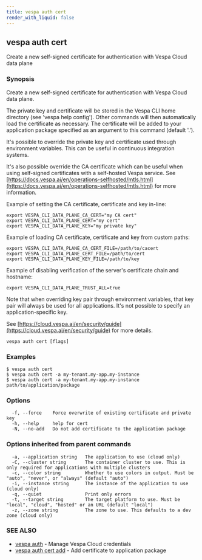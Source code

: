 ```yaml
---
title: vespa auth cert
render_with_liquid: false
---
```


## vespa auth cert

Create a new self-signed certificate for authentication with Vespa Cloud data plane

### Synopsis

Create a new self-signed certificate for authentication with Vespa Cloud data plane.

The private key and certificate will be stored in the Vespa CLI home directory
(see 'vespa help config'). Other commands will then automatically load the
certificate as necessary. The certificate will be added to your application
package specified as an argument to this command (default '.').

It's possible to override the private key and certificate used through
environment variables. This can be useful in continuous integration systems.

It's also possible override the CA certificate which can be useful when using
self-signed certificates with a self-hosted Vespa service.
See [https://docs.vespa.ai/en/operations-selfhosted/mtls.html](https://docs.vespa.ai/en/operations-selfhosted/mtls.html) for more
information.

Example of setting the CA certificate, certificate and key in-line:

    export VESPA_CLI_DATA_PLANE_CA_CERT="my CA cert"
    export VESPA_CLI_DATA_PLANE_CERT="my cert"
    export VESPA_CLI_DATA_PLANE_KEY="my private key"

Example of loading CA certificate, certificate and key from custom paths:

    export VESPA_CLI_DATA_PLANE_CA_CERT_FILE=/path/to/cacert
    export VESPA_CLI_DATA_PLANE_CERT_FILE=/path/to/cert
    export VESPA_CLI_DATA_PLANE_KEY_FILE=/path/to/key

Example of disabling verification of the server's certificate chain and
hostname:

    export VESPA_CLI_DATA_PLANE_TRUST_ALL=true

Note that when overriding key pair through environment variables, that key pair
will always be used for all applications. It's not possible to specify an
application-specific key.

See [https://cloud.vespa.ai/en/security/guide](https://cloud.vespa.ai/en/security/guide) for more details.

```
vespa auth cert [flags]
```

### Examples

```
$ vespa auth cert
$ vespa auth cert -a my-tenant.my-app.my-instance
$ vespa auth cert -a my-tenant.my-app.my-instance path/to/application/package
```

### Options

```
  -f, --force    Force overwrite of existing certificate and private key
  -h, --help     help for cert
  -N, --no-add   Do not add certificate to the application package
```

### Options inherited from parent commands

```
  -a, --application string   The application to use (cloud only)
  -C, --cluster string       The container cluster to use. This is only required for applications with multiple clusters
  -c, --color string         Whether to use colors in output. Must be "auto", "never", or "always" (default "auto")
  -i, --instance string      The instance of the application to use (cloud only)
  -q, --quiet                Print only errors
  -t, --target string        The target platform to use. Must be "local", "cloud", "hosted" or an URL (default "local")
  -z, --zone string          The zone to use. This defaults to a dev zone (cloud only)
```

### SEE ALSO

* [vespa auth](vespa_auth.html)	 - Manage Vespa Cloud credentials
* [vespa auth cert add](vespa_auth_cert_add.html)	 - Add certificate to application package

